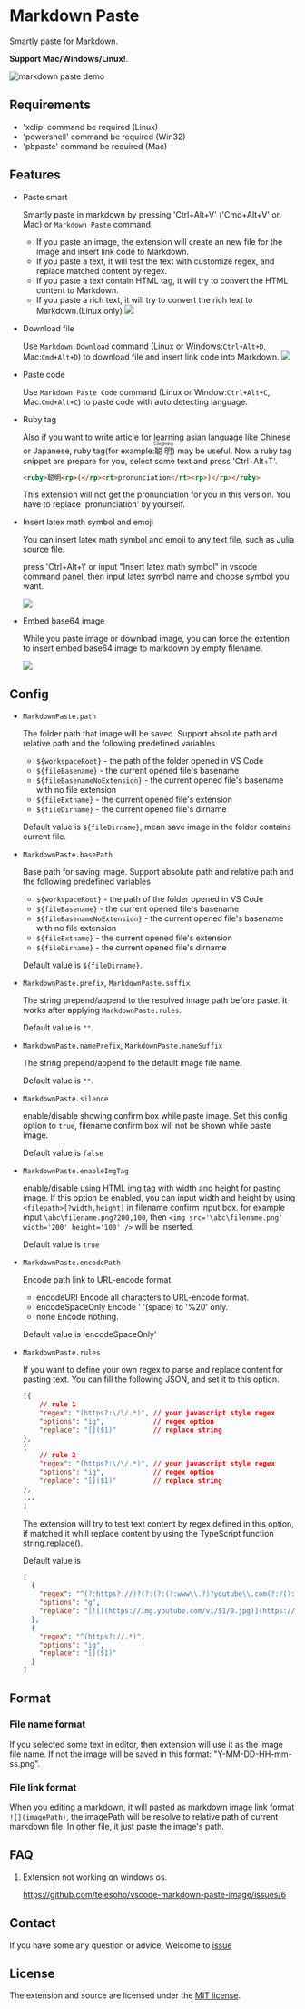 # Markdown Paste

Smartly paste for Markdown.

**Support Mac/Windows/Linux!**.

![markdown paste demo](./res/markdown_paste_demo_min.gif)

## Requirements

- 'xclip' command be required (Linux)
- 'powershell' command be required (Win32)
- 'pbpaste' command be required (Mac)

## Features

- Paste smart

  Smartly paste in markdown by pressing 'Ctrl+Alt+V' ('Cmd+Alt+V' on Mac) or `Markdown Paste` command.

  - If you paste an image, the extension will create an new file for the image and insert link code to Markdown.
  - If you paste a text, it will test the text with customize regex, and replace matched content by regex.
  - If you paste a text contain HTML tag, it will try to convert the HTML content to Markdown.
  - If you paste a rich text, it will try to convert the rich text to Markdown.(Linux only)
    ![](./res/markdown-paste-rich-text-html-table.gif)

- Download file

  Use `Markdown Download` command (Linux or Windows:`Ctrl+Alt+D`, Mac:`Cmd+Alt+D`) to download file and insert link code into Markdown.
  ![](./res/markdown-paste-download-gif-demo.gif)

- Paste code

  Use `Markdown Paste Code` command (Linux or Window:`Ctrl+Alt+C`, Mac:`Cmd+Alt+C`) to paste code with auto detecting language.

- Ruby tag

  Also if you want to write article for learning asian language like Chinese or Japanese, ruby tag(for example:<ruby>聪明<rp>(</rp><rt>Cōngmíng</rt><rp>)</rp></ruby>) may be useful. Now a ruby tag snippet are prepare for you, select some text and press 'Ctrl+Alt+T'.

  ```HTML
  <ruby>聪明<rp>(</rp><rt>pronunciation</rt><rp>)</rp></ruby>
  ```

  This extension will not get the pronunciation for you in this version. You have to replace 'pronunciation' by yourself.

- Insert latex math symbol and emoji

  You can insert latex math symbol and emoji to any text file, such as Julia source file.

  press 'Ctrl+Alt+\\' or input "Insert latex math symbol" in vscode command panel, then input latex symbol name and choose symbol you want.

  ![](res/insert-math-symbol-2018-08-12-18-15-12.png)

- Embed base64 image

  While you paste image or download image, you can force the extention to insert embed base64 image to markdown by empty filename.

  ![](res/insert_embed_base64_image.gif)

## Config

- `MarkdownPaste.path`

  The folder path that image will be saved. Support absolute path and relative path and the following predefined variables

  - `${workspaceRoot}` - the path of the folder opened in VS Code
  - `${fileBasename}` - the current opened file's basename
  - `${fileBasenameNoExtension}` - the current opened file's basename with no file extension
  - `${fileExtname}` - the current opened file's extension
  - `${fileDirname}` - the current opened file's dirname

  Default value is `${fileDirname}`, mean save image in the folder contains current file.

- `MarkdownPaste.basePath`

  Base path for saving image. Support absolute path and relative path and the following predefined variables

  - `${workspaceRoot}` - the path of the folder opened in VS Code
  - `${fileBasename}` - the current opened file's basename
  - `${fileBasenameNoExtension}` - the current opened file's basename with no file extension
  - `${fileExtname}` - the current opened file's extension
  - `${fileDirname}` - the current opened file's dirname

  Default value is `${fileDirname}`.

- `MarkdownPaste.prefix`, `MarkdownPaste.suffix`
  
  The string prepend/append to the resolved image path before paste. It works after applying `MarkdownPaste.rules`.

  Default value is `""`.

- `MarkdownPaste.namePrefix`, `MarkdownPaste.nameSuffix`
  
  The string prepend/append to the default image file name.

  Default value is `""`.

- `MarkdownPaste.silence`

  enable/disable showing confirm box while paste image. Set this config option to `true`, filename confirm box will not be shown while paste image.

  Default value is `false`

- `MarkdownPaste.enableImgTag`

  enable/disable using HTML img tag with width and height for pasting image. If this option be enabled, you can input width and height by using `<filepath>[?width,height]` in filename confirm input box. for example input `\abc\filename.png?200,100`, then `<img src='\abc\filename.png' width='200' height='100' />` will be inserted.

  Default value is `true`

- `MarkdownPaste.encodePath`

  Encode path link to URL-encode format.

  - encodeURI Encode all characters to URL-encode format.
  - encodeSpaceOnly Encode ' '(space) to '%20' only.
  - none Encode nothing.

  Default value is 'encodeSpaceOnly'

- `MarkdownPaste.rules`

  If you want to define your own regex to parse and replace content for pasting text. You can fill the following JSON, and set it to this option.

  ```json
  [{
      // rule 1
      "regex": "(https?:\/\/.*)", // your javascript style regex
      "options": "ig",            // regex option
      "replace": "[]($1)"         // replace string
  },
  {
      // rule 2
      "regex": "(https?:\/\/.*)", // your javascript style regex
      "options": "ig",            // regex option
      "replace": "[]($1)"         // replace string
  },
  ...
  ]
  ```

  The extension will try to test text content by regex defined in this option, if matched it whill replace content by using the TypeScript function string.replace().

  Default value is

  ```json
  [
    {
      "regex": "^(?:https?://)?(?:(?:(?:www\\.?)?youtube\\.com(?:/(?:(?:watch\\?.*?v=([^&\\s]+).*)|))?))",
      "options": "g",
      "replace": "[![](https://img.youtube.com/vi/$1/0.jpg)](https://www.youtube.com/watch?v=$1)"
    },
    {
      "regex": "^(https?://.*)",
      "options": "ig",
      "replace": "[]($1)"
    }
  ]
  ```

## Format

### File name format

If you selected some text in editor, then extension will use it as the image file name.
If not the image will be saved in this format: "Y-MM-DD-HH-mm-ss.png".

### File link format

When you editing a markdown, it will pasted as markdown image link format `![](imagePath)`, the imagePath will be resolve to relative path of current markdown file. In other file, it just paste the image's path.

## FAQ

1. Extension not working on windows os.

   https://github.com/telesoho/vscode-markdown-paste-image/issues/6

## Contact

If you have some any question or advice, Welcome to [issue](https://github.com/telesoho/vscode-markdown-paste-image/issues)

## License

The extension and source are licensed under the [MIT license](LICENSE.txt).
